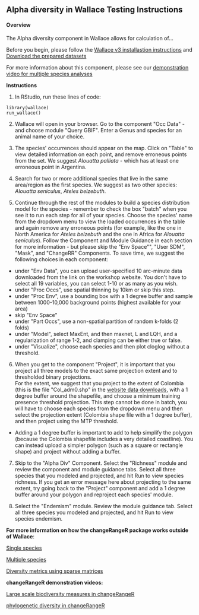 ## Alpha diversity in Wallace Testing Instructions

#### Overview
The Alpha diversity component in Wallace allows for calculation of...



Before you begin, please follow the [Wallace v3 installastion instructions](installation_instructions.md) and [Download the prepared datasets](Data.md)

For more information about this component, please see our [demonstration video for multiple species analyses](https://youtu.be/eXqyctCFJ0U)


**Instructions**

1. In RStudio, run these lines of code:
```{r}
library(wallace)
run_wallace()
```

2. Wallace will open in your browser. Go to the component "Occ Data" - and choose module "Query GBIF". Enter a Genus and species for an animal name of your choice.

3. The species' occurrences should appear on the map. Click on "Table" to view detailed information on each point, and remove erroneous points from the set. We suggest *Alouatta palliata* - which has at least one erroneous point in Argentina.

4. Search for two or more additional species that live in the same area/region as the first species. We suggest as two other species: *Alouatta seniculus*, *Ateles belzebuth*.

5. Continue through the rest of the modules to build a species distribution model for the species - remember to check the box "batch" when you see it to run each step for all of your species.  Choose the species' name from the dropdown menu to view the loaded occurrences in the table and again remove any erroneous points (for example, like the one in North America for *Ateles belzebuth* and the one in Africa for *Alouatta seniculus*). 
Follow the Component and Module Guidance in each section for more information - but please skip the "Env Space"", "User SDM", "Mask", and "ChangeRR" Components.
To save time, we suggest the following choices in each component:

- under "Env Data", you can upload user-specified 10 arc-minute data downloaded from the link on the workshop website. You don't have to select all 19 variables, you can select 1-10 or as many as you wish.
- under "Proc Occs", use spatial thinning by 10km or skip this step.
- under "Proc Env", use a bounding box with a 1 degree buffer and sample between 1000-10,000 background points (highest available for your area)
- skip "Env Space"
- under "Part Occs", use a non-spatial partition of random k-folds (2 folds)
- under "Model", select MaxEnt, and then maxnet, L and LQH, and a regularization of range 1-2, and clamping can be either true or false.
- under "Visualize", choose each species and then plot cloglog without a threshold. 

6. When you get to the component "Project", it is important that you project all three models to the exact same projection extent and to thresholded binary projections. <br>
For the extent, we suggest that you project to the extent of Colombia (this is the file "Col_adm0.shp" in the [website data downloads](Data.md), with a 1 degree buffer around the shapefile, and choose a minimum training presence threshold projection. This step cannot be done in batch, you will have to choose each species from the dropdown menu and then select the projection extent (Colombia shape file with a 1 degree buffer), and then project using the MTP threshold.
- Adding a 1 degree buffer is important to add to help simplify the polygon (because the Colombia shapefile includes a very detailed coastline). You can instead upload a simpler polygon (such as a square or rectangle shape) and project without adding a buffer.

7. Skip to the "Alpha Div" Component. Select the "Richness" module and review the component and module guidance tabs. Select all three species that you modeled and projected, and hit Run to view species richness. If you get an error message here about projecting to the same extent, try going back to the "Project" component and add a 1 degree buffer around your polygon and reproject each species' module.

8. Select the "Endemism" module. Review the module guidance tab. Select all three species you modeled and projected, and hit Run to view species endemism.


**For more information on how the changeRangeR package works outside of Wallace**:

[Single species](pdf/singleSpeciesMetrics.pdf)

[Multiple species](pdf/BiodivMetrics.pdf)

[Diversity metrics using sparse matrices](pdf/Diversity_Metrics_Using_Sparse_Matrices.pdf)

**changeRangeR demonstration videos:**

[Large scale biodiversity measures in changeRangeR](https://youtu.be/Hn5fm6XO7tg)

[phylogenetic diversity in changeRangeR](https://youtu.be/yJee8TVBGEs)
